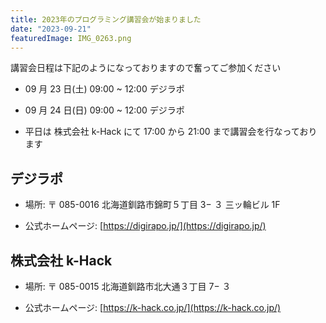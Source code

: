 ```yaml
---
title: 2023年のプログラミング講習会が始まりました
date: "2023-09-21"
featuredImage: IMG_0263.png
---
```


講習会日程は下記のようになっておりますので奮ってご参加ください

- 09 月 23 日(土) 09:00 ~ 12:00 デジラポ

- 09 月 24 日(日) 09:00 ~ 12:00 デジラポ

- 平日は 株式会社 k-Hack にて 17:00 から 21:00 まで講習会を行なっております

## デジラポ

- 場所: 〒 085-0016 北海道釧路市錦町５丁目 3− ３ 三ッ輪ビル 1F

- 公式ホームページ: [https://digirapo.jp/](https://digirapo.jp/)

## 株式会社 k-Hack

- 場所: 〒 085-0015 北海道釧路市北大通３丁目 7− ３

- 公式ホームページ: [https://k-hack.co.jp/](https://k-hack.co.jp/)
